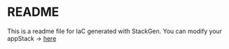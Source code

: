# README
This is a readme file for IaC generated with StackGen.
You can modify your appStack -> [here](http://main.dev.stackgen.com/appstacks/c665fef3-2cc1-4f45-a772-cb5283e9d9d6)
